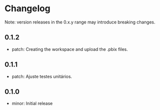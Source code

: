 # Changelog
Note: version releases in the 0.x.y range may introduce breaking changes.

## 0.1.2

- patch: Creating the workspace and upload the .pbix files.

## 0.1.1

- patch: Ajuste testes unitários.

## 0.1.0

- minor: Initial release


